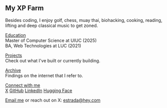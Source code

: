 ## My XP Farm

Besides coding, I enjoy golf, chess, muay thai, biohacking, cooking, reading, lifting and deep classical music to get zoned.

[Education]()<br /> Master of Computer Science at UIUC (2025)<br /> BA, Web Technologies at LUC (2021)

[Projects](/projects) <br />Check out what I've built or currently building.

[Archive](/archive/) <br />Findings on the internet that I refer to.


[Connect with me](/) <br />
[X](https://x.com/stradamoney)
[GitHub](https://github.com/nicoestrada)
[LinkedIn](https://linkedin.com/in/nico-estrada)
[Hugging Face](https://huggingface.co/nicoestrada)<br />

[Email me](mailto:estrada@hey.com) or reach out on X: estrada@hey.com
